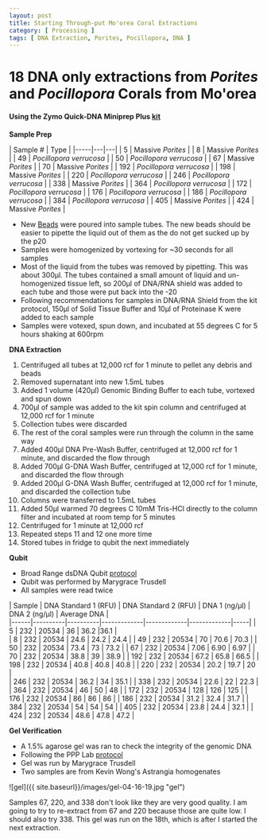 ```yaml
---
layout: post
title: Starting Through-put Mo'orea Coral Extractions
category: [ Processing ]
tags: [ DNA Extraction, Porites, Pocillopora, DNA ]
---
```

# 18 DNA only extractions from _Porites_ and _Pocillopora_ Corals from Mo'orea

#### Using the Zymo Quick-DNA Miniprep Plus [kit](https://github.com/meschedl/MESPutnam_Open_Lab_Notebook/blob/master/company-protocols/_d4068_d4069_quick-dna_miniprep_plus_kit.pdf)

**Sample Prep**

| Sample # | Type |
|-----|---|---|
| 5 | Massive _Porites_ |
| 8 | Massive _Porites_ |
| 49 | _Pocillopora verrucosa_ |
| 50 | _Pocillopora verrucosa_ |
| 67 | Massive _Porites_ |
| 70 | Massive _Porites_ |
| 192 | _Pocillopora verrucosa_ |
| 198 | Massive _Porites_ |
| 220 | _Pocillopora verrucosa_ |
| 246 | _Pocillopora verrucosa_ |
| 338 | Massive _Porites_ |
| 364 | _Pocillopora verrucosa_ |
| 172 | _Pocillopora verrucosa_ |
| 176 | _Pocillopora verrucosa_ |
| 186 | _Pocillopora verrucosa_ |
| 384 | _Pocillopora verrucosa_ |
| 405 | Massive _Porites_ |
| 424 | Massive _Porites_ |

- New [Beads](https://www.fishersci.com/shop/products/disruption-beads-0-5mm-yeast-1/50212143?searchHijack=true&searchTerm=50212143&searchType=RAPID&matchedCatNo=50212143) were poured into sample tubes. The new beads should be easier to pipette the liquid out of them as the do not get sucked up by the p20
- Samples were homogenized by vortexing for ~30 seconds for all samples
- Most of the liquid from the tubes was removed by pipetting. This was about 300µl. The tubes contained a small amount of liquid and un-homogenized tissue left, so 200µl of DNA/RNA shield was added to each tube and those were put back into the -20
- Following recommendations for samples in DNA/RNA Shield from the kit protocol, 150µl of Solid Tissue Buffer and 10µl of Proteinase K were added to each sample
- Samples were votexed, spun down, and incubated at 55 degrees C for 5 hours shaking at 600rpm

**DNA Extraction**

1. Centrifuged all tubes at 12,000 rcf for 1 minute to pellet any debris and beads
2. Removed supernatant into new 1.5mL tubes
3.  Added 1 volume (420µl) Genomic Binding Buffer to each tube, vortexed and spun down
4. 700µl of sample was added to the kit spin column and centrifuged at 12,000 rcf for 1 minute
5. Collection tubes were discarded
6. The rest of the coral samples were run through the column in the same way
7. Added 400µl DNA Pre-Wash Buffer, centrifuged at 12,000 rcf for 1 minute, and discarded the flow through
8. Added 700µl G-DNA Wash Buffer, centrifuged at 12,000 rcf for 1 minute, and discarded the flow through
9. Added 200µl G-DNA Wash Buffer, centrifuged at 12,000 rcf for 1 minute, and discarded the collection tube
10. Columns were transferred to 1.5mL tubes
11. Added 50µl warmed 70 degrees C 10mM Tris-HCl directly to the column filter and incubated at room temp for 5 minutes
12. Centrifuged for 1 minute at 12,000 rcf
13. Repeated steps 11 and 12 one more time
14. Stored tubes in fridge to qubit the next immediately

**Qubit**

- Broad Range dsDNA Qubit [protocol](https://meschedl.github.io/MESPutnam_Open_Lab_Notebook/Qubit-Protocol/)
- Qubit was performed by Marygrace Trusdell
- All samples were read twice

| Sample | DNA Standard 1 (RFU) | DNA Standard 2 (RFU) | DNA 1 (ng/µl) | DNA 2 (ng/µl) | Average DNA |  
|------|----------|----------|-------------|-------------|-------------|-----|
| 5 | 232 | 20534 | 36 | 36.2 |36.1 |  
| 8 | 232 | 20534 | 24.6 | 24.2 | 24.4 |
| 49 | 232 | 20534 | 70 | 70.6 | 70.3 |
| 50 | 232 | 20534 | 73.4 | 73 | 73.2 |
| 67 | 232 | 20534 | 7.06 | 6.90 | 6.97 |
| 70 | 232 | 20534 | 38.8 | 39 | 38.9 |
| 192 | 232 | 20534 | 67.2 | 65.8 | 66.5 |
| 198 | 232 | 20534 | 40.8 | 40.8 | 40.8 |
| 220 | 232 | 20534 | 20.2 | 19.7 | 20 |  
| 246 | 232 | 20534 | 36.2 | 34 | 35.1 |
| 338 | 232 | 20534 | 22.6 | 22 | 22.3 |
| 364 | 232 | 20534 | 46 | 50 | 48 |
| 172 | 232 | 20534 | 128 | 126 | 125 |
| 176 | 232 | 20534 | 86 | 86 | 86 |
| 186 | 232 | 20534 | 31.2 | 32.4 | 31.7 |
| 384 | 232 | 20534 | 54 | 54 | 54 |
| 405 | 232 | 20534 | 23.8 | 24.4 | 32.1 |
| 424 | 232 | 20534 | 48.6 | 47.8 | 47.2 |


**Gel Verification**

- A 1.5% agarose gel was ran to check the integrity of the genomic DNA
- Following the PPP Lab [protocol](https://meschedl.github.io/MESPutnam_Open_Lab_Notebook/Gel-Protocol/)
- Gel was run by Marygrace Trusdell
- Two samples are from Kevin Wong's Astrangia homogenates

![gel]({{ site.baseurl}}/images/gel-04-16-19.jpg "gel")

Samples 67, 220, and 338 don't look like they are very good quality. I am going to try to re-extract from 67 and 220 because those are quite low. I should also try 338. This gel was run on the 18th, which is after I started the next extraction.
